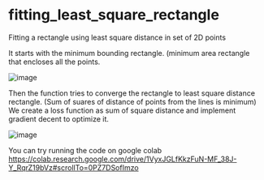 # fitting_least_square_rectangle

Fitting a rectangle using least square distance in set of 2D points

It starts with the minimum bounding rectangle. (minimum area rectangle that encloses all the points.

![image](https://user-images.githubusercontent.com/67344167/218549662-ffe63ffb-0d55-467d-8937-164f5164c1ef.png)

Then the function tries to converge the rectangle to least square distance rectangle. (Sum of suares of distance of points from the lines is minimum) We create a loss function as sum of square distance and implement gradient decent to optimize it.

![image](https://user-images.githubusercontent.com/67344167/218550380-1bcecfe7-bbc5-4b23-aed4-7b455b15a337.png)

You can try running the code on google colab https://colab.research.google.com/drive/1VyxJGLfKkzFuN-MF_38J-Y_RqrZ19bVz#scrollTo=0PZ7DSofImzo
